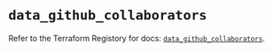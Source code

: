 # `data_github_collaborators`

Refer to the Terraform Registory for docs: [`data_github_collaborators`](https://registry.terraform.io/providers/integrations/github/5.38.0/docs/data-sources/collaborators).
